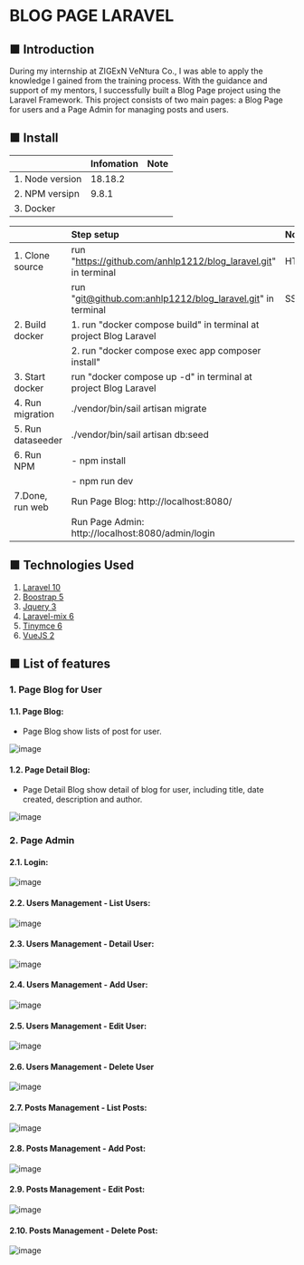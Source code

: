 # BLOG PAGE LARAVEL
## ■ Introduction
During my internship at ZIGExN VeNtura Co., I was able to apply the knowledge I gained from the training process. With the guidance and support of my mentors, I successfully built a Blog Page project using the Laravel Framework. This project consists of two main pages: a Blog Page for users and a Page Admin for managing posts and users.

## ■ Install
|               |      Infomation    |    Note    |
| :-------------|:-------------------|:-----------|
| 1. Node version | 18.18.2 ||
| 2. NPM versipn | 9.8.1 ||
| 3. Docker |||

|               |      Step setup    |    Note    |
| :------------|:------------------|:----------|
| 1. Clone source | run "https://github.com/anhlp1212/blog_laravel.git" in terminal | HTTPS |
|                 | run "[git@github.com:anhlp1212/blog_laravel.git](git@github.com:anhlp1212/blog_laravel.git)" in terminal | SSH |
| 2. Build docker | 1. run "docker compose build" in terminal at project Blog Laravel ||
|                 | 2. run "docker compose exec app composer install"||
| 3. Start docker | run "docker compose up -d" in terminal at project Blog Laravel ||
| 4. Run migration | ./vendor/bin/sail artisan migrate ||
| 5. Run dataseeder | ./vendor/bin/sail artisan db:seed ||	
| 6. Run NPM | - npm install ||
|            | - npm run dev ||
| 7.Done, run web | Run Page Blog: http://localhost:8080/ ||
|                 | Run Page Admin: http://localhost:8080/admin/login ||

## ■ Technologies Used
1. [Laravel 10](https://laravel.com/docs/10.x)
2. [Boostrap 5](https://getbootstrap.com/docs/5.0/getting-started/introduction/)
3. [Jquery 3](https://www.npmjs.com/package/jquery)
4. [Laravel-mix 6](https://laravel-mix.com/docs/6.0/installation)
5. [Tinymce 6](https://www.tiny.cloud/docs/tinymce/6/)
6. [VueJS 2](https://v2.vuejs.org/)

## ■ List of features 
### 1. Page Blog for User
#### 1.1. Page Blog:
- Page Blog show lists of post for user.

![image](https://github.com/anhlp1212/blog_laravel/assets/147794362/5a4b179c-a8ed-4047-8a54-4c28765620e7)

#### 1.2. Page Detail Blog:
- Page Detail Blog show detail of blog for user, including title, date created, description and author.

![image](https://github.com/anhlp1212/blog_laravel/assets/147794362/64650b7e-c7e9-4759-b8dc-dbcd77d1d43d)

### 2. Page Admin
#### 2.1. Login:
![image](https://github.com/anhlp1212/blog_laravel/assets/147794362/bbe8a5e3-7fd6-4c77-8b0b-b1fce6479bf7)

#### 2.2. Users Management - List Users:
![image](https://github.com/anhlp1212/blog_laravel/assets/147794362/b4ddd9e0-a54a-4a5d-b269-742d9107b6f0)

#### 2.3. Users Management - Detail User:
![image](https://github.com/anhlp1212/blog_laravel/assets/147794362/515dce29-95cc-496e-997a-59de8c54a472)

#### 2.4. Users Management - Add User:
![image](https://github.com/anhlp1212/blog_laravel/assets/147794362/5aaa08d7-5dc5-4976-91a1-7ea90c3af1a1)

#### 2.5. Users Management - Edit User:
![image](https://github.com/anhlp1212/blog_laravel/assets/147794362/817869c8-5753-4fac-a874-a1454e49cbef)

#### 2.6. Users Management - Delete User
![image](https://github.com/anhlp1212/blog_laravel/assets/147794362/1a936ba0-9cdc-46b1-9b52-58c4dace644f)


#### 2.7. Posts Management - List Posts:
![image](https://github.com/anhlp1212/blog_laravel/assets/147794362/8ee74811-b28e-4c48-b1e4-031da755db27)

#### 2.8. Posts Management - Add Post:
![image](https://github.com/anhlp1212/blog_laravel/assets/147794362/4a032df0-30f4-447b-b2c7-d04bcad467d9)

#### 2.9. Posts Management - Edit Post:
![image](https://github.com/anhlp1212/blog_laravel/assets/147794362/6a71bd5e-e96e-4a74-9a46-eb4d489e5e41)

#### 2.10. Posts Management - Delete Post:
![image](https://github.com/anhlp1212/blog_laravel/assets/147794362/a97d5fb4-b953-49e3-bb57-df5172fa0e1e)

